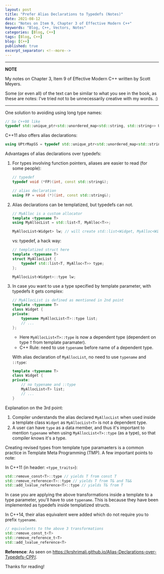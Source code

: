 ```yaml
---
layout: post
title: "Prefer Alias Declarations to Typedefs (Notes)"
date: 2021-08-12
desc: "Notes on Item 9, Chapter 3 of Effective Modern C++"
keywords: "Blog, C++, Vectors, Notes"
categories: [Blog, C++]
tags: [Blog, C++]
blog: [C++]
published: true
excerpt_separator: <!--more-->
---
```


---
**NOTE**

My notes on Chapter 3, Item 9 of Effective Modern C++ written by Scott Meyers.

Some (or even all) of the text can be similar to what you see in the book, as these are notes: I've tried not to be unnecessarily creative with my words. :)

---

<!--more-->

One solution to avoiding using long type names:

```cpp
// So C++98 like
typedef std::unique_ptr<std::unordered_map<std::string, std::string>> UPtrMapSS;
```

C++11 also offers alias declarations:

```cpp
using UPtrMapSS = typedef std::unique_ptr<std::unordered_map<std::string, std::string>> 
```

Advantages of alias declarations over typedefs:

1. For types involving function pointers, aliases are easier to read (for some people):
    ```cpp
    // typedef
    typedef void (*FP)(int, const std::string&);

    // alias declaration
    using FP = void (*)(int, const std::string&);
    ```
2. Alias declarations can be templatized, but typedefs can not.
    ```cpp
    // MyAlloc is a custom allocator
    template <typename T>
    using MyAllocList = std::list<T, MyAlloc<T>>;

    MyAllocList<Widget> lw; // will create std::list<Widget, MyAlloc<Widget>>
    ```

    vs: typedef, a hack way:

    ```cpp
    // templatized struct here
    template <typename T>
    struct MyAllocList {
        typedef std::list<T, MyAlloc<T>> type;
    };

    MyAllocList<Widget>::type lw;
    ```
3. In case you want to use a type specified by template parameter, with typedefs it gets complex:
    ```cpp
    // MyAllocList is defined as mentioned in 2nd point
    template <typename T>
    class Widget {
    private:
        typename MyAllocList<T>::type list;
        // ...
    };
    ```
    * Here `MyAllocList<T>::type` is now a dependent type (dependent on type `T` from template paramater).
    * C++ Rule: need to use `typename` before name of a dependent type.

    With alias declaration of `MyAllocList`, no need to use `typename` and `::type`:
    ```cpp
    template <typename T>
    class Widget {
    private:
        // no typename and ::type
        MyAllocList<T> list;
        // ...
    }
    ```

Explanation on the 3rd point:

1. Compiler understands the alias declared `MyAllocList` when used inside a template class `Widget` as `MyAllocList<T>` is not a dependent type.
2. A user can have `type` as a data member, and thus it's important to mention `typename` when using `MyAllocList<T>::type` (as a type), so that compiler knows it's a type.

Creating revised types from template type paramaeters is a common practice in Template Meta Programming (TMP). A few important points to note:

In C++11 (in header: `<type_traits>`):

```cpp
std::remove_const<T>::type // yields T from const T
std::remove_reference<T>::type // yields T from T& and T&&
std::add_lvalue_reference<T>::type // yields T& from T
```

In case you are applying the above transformations inside a template to a type parameter, you'll have to use `typename`. This is because they have been implemented as typedefs inside templatized structs. 

In C++14, their alias equivalent were added which do not require you to prefix `typename`.

```cpp
// equivalents to the above 3 transformations 
std::remove_const_t<T>
std::remove_reference_t<T>
std::add_lvalue_reference<T>
```

**Reference**: As seen on https://krshrimali.github.io/Alias-Declarations-over-Typedefs-CPP/.

Thanks for reading!
